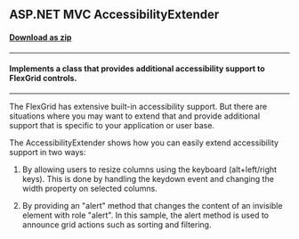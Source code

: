 ## ASP.NET MVC AccessibilityExtender
#### [Download as zip](https://downgit.github.io/#/home?url=https://github.com/GrapeCity/ComponentOne-ASPNET-MVC-Samples/tree/master/HowTo/FlexGrid/AccessibilityExtender/AccessibilityExtender)
____
#### Implements a class that provides additional accessibility support to FlexGrid controls.
____
The FlexGrid has extensive built-in accessibility support. But there
are situations where you may want to extend that and provide additional
support that is specific to your application or user base.

The AccessibilityExtender shows how you can easily extend accessibility support
in two ways:

1) By allowing users to resize columns using the keyboard (alt+left/right keys).
This is done by handling the keydown event and changing the width property
on selected columns.

2) By providing an "alert" method that changes the content of an invisible
element with role "alert". In this sample, the alert method is used to 
announce grid actions such as sorting and filtering.
